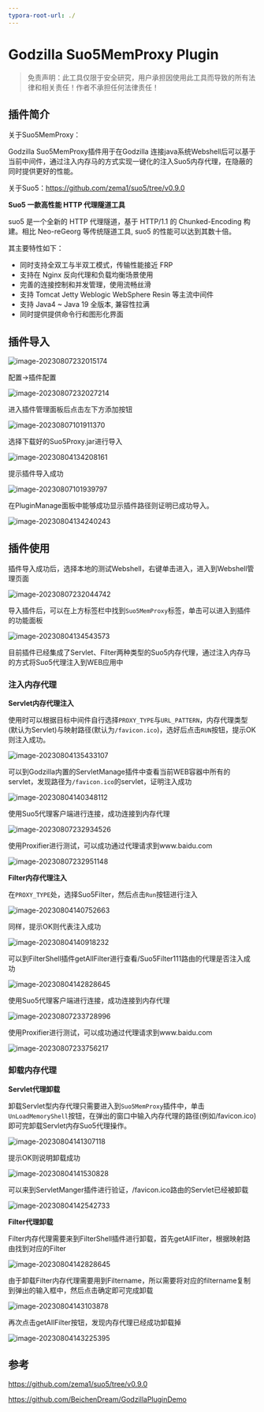 ```yaml
---
typora-root-url: ./
---
```


# Godzilla Suo5MemProxy Plugin

> 免责声明：此工具仅限于安全研究，用户承担因使用此工具而导致的所有法律和相关责任！作者不承担任何法律责任！

## 插件简介

关于Suo5MemProxy：

Godzilla Suo5MemProxy插件用于在Godzilla 连接java系统Webshell后可以基于当前中间件，通过注入内存马的方式实现一键化的注入Suo5内存代理，在隐蔽的同时提供更好的性能。



关于Suo5：https://github.com/zema1/suo5/tree/v0.9.0

**Suo5 一款高性能 HTTP 代理隧道工具**

suo5 是一个全新的 HTTP 代理隧道，基于 HTTP/1.1 的 Chunked-Encoding 构建。相比 Neo-reGeorg 等传统隧道工具, suo5 的性能可以达到其数十倍。

其主要特性如下：

- 同时支持全双工与半双工模式，传输性能接近 FRP
- 支持在 Nginx 反向代理和负载均衡场景使用
- 完善的连接控制和并发管理，使用流畅丝滑
- 支持 Tomcat Jetty Weblogic WebSphere Resin 等主流中间件
- 支持 Java4 ~ Java 19 全版本, 兼容性拉满
- 同时提供提供命令行和图形化界面



## 插件导入

![image-20230807232015174](/img/1.png)

配置->插件配置

![image-20230807232027214](/img/2.png)

进入插件管理面板后点击左下方添加按钮

![image-20230807101911370](/img/3.png)

选择下载好的Suo5Proxy.jar进行导入

![image-20230804134208161](/img/4.png)

提示插件导入成功

![image-20230807101939797](/img/5.png)

在PluginManage面板中能够成功显示插件路径则证明已成功导入。

![image-20230804134240243](/img/6.png)



## 插件使用

插件导入成功后，选择本地的测试Webshell，右键单击进入，进入到Webshell管理页面

![image-20230807232044742](/img/7.png)

导入插件后，可以在上方标签栏中找到`Suo5MemProxy`标签，单击可以进入到插件的功能面板

![image-20230804134543573](/img/8.png)

目前插件已经集成了Servlet、Filter两种类型的Suo5内存代理，通过注入内存马的方式将Suo5代理注入到WEB应用中

### 注入内存代理

**Servlet内存代理注入**

使用时可以根据目标中间件自行选择`PROXY_TYPE`与`URL_PATTERN`，内存代理类型(默认为Servlet)与映射路径(默认为`/favicon.ico`)，选好后点击`RUN`按钮，提示OK则注入成功。

![image-20230804135433107](/img/9.png)

可以到Godzilla内置的ServletManage插件中查看当前WEB容器中所有的servlet，发现路径为`/favicon.ico`的servlet，证明注入成功

![image-20230804140348112](/img/10.png)

使用Suo5代理客户端进行连接，成功连接到内存代理

![image-20230807232934526](/img/11.png)

使用Proxifier进行测试，可以成功通过代理请求到www.baidu.com

![image-20230807232951148](/img/12.png)

**Filter内存代理注入**

在`PROXY_TYPE`处，选择Suo5Filter，然后点击`Run`按钮进行注入

![image-20230804140752663](/img/13.png)

同样，提示OK则代表注入成功

![image-20230804140918232](/img/14.png)

可以到FilterShell插件getAllFilter进行查看/Suo5Filter111路由的代理是否注入成功

![image-20230804142828645](/img/15.png)

使用Suo5代理客户端进行连接，成功连接到内存代理

![image-20230807233728996](/img/16.png)

使用Proxifier进行测试，可以成功通过代理请求到www.baidu.com

![image-20230807233756217](/img/17.png)

### 卸载内存代理

**Servlet代理卸载**

卸载Servlet型内存代理只需要进入到`Suo5MemProxy`插件中，单击`UnLoadMemoryShell`按钮，在弹出的窗口中输入内存代理的路径(例如/favicon.ico)即可完卸载Servlet内存Suo5代理操作。

![image-20230804141307118](/img/18.png)

提示OK则说明卸载成功

![image-20230804141530828](/img/19.png)

可以来到ServletManger插件进行验证，/favicon.ico路由的Servlet已经被卸载

![image-20230804142542733](/img/20.png)

**Filter代理卸载**

Filter内存代理需要来到FilterShell插件进行卸载，首先getAllFilter，根据映射路由找到对应的Filter

![image-20230804142828645](/img/21.png)

由于卸载Filter内存代理需要用到Filtername，所以需要将对应的filtername复制到弹出的输入框中，然后点击确定即可完成卸载

![image-20230804143103878](/img/22.png)

再次点击getAllFilter按钮，发现内存代理已经成功卸载掉

![image-20230804143225395](/img/23.png)

## 参考

https://github.com/zema1/suo5/tree/v0.9.0

https://github.com/BeichenDream/GodzillaPluginDemo